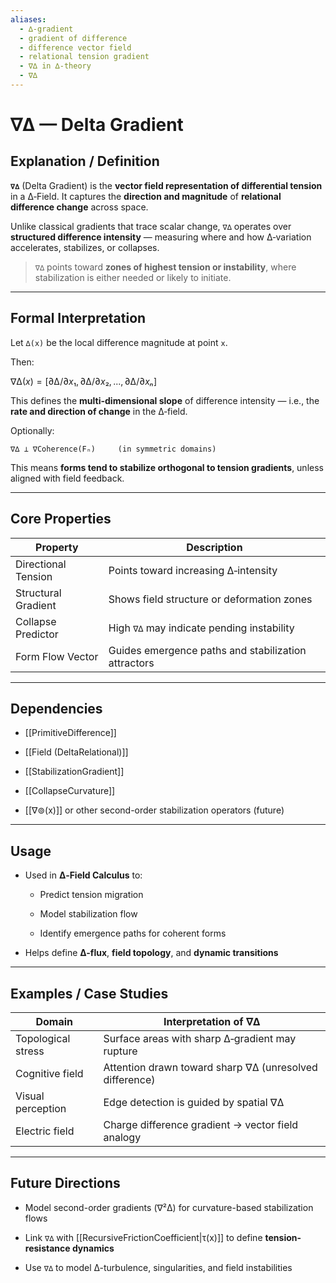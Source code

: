 ```yaml
---
aliases:
  - ∆‑gradient
  - gradient of difference
  - difference vector field
  - relational tension gradient
  - ∇∆ in ∆‑theory
  - ∇∆
---
```


# ∇∆ — Delta Gradient

## Explanation / Definition

**`∇∆`** (Delta Gradient) is the **vector field representation of differential tension** in a ∆‑Field. It captures the **direction and magnitude** of **relational difference change** across space.

Unlike classical gradients that trace scalar change, `∇∆` operates over **structured difference intensity** — measuring where and how ∆‑variation accelerates, stabilizes, or collapses.

> `∇∆` points toward **zones of highest tension or instability**, where stabilization is either needed or likely to initiate.

---

## Formal Interpretation

Let `∆(x)` be the local difference magnitude at point `x`.

Then:

$∇∆(x) = [ ∂∆/∂x₁, ∂∆/∂x₂, ..., ∂∆/∂xₙ ]$


This defines the **multi-dimensional slope** of difference intensity — i.e., the **rate and direction of change** in the ∆‑field.

Optionally:

```
∇∆ ⊥ ∇Coherence(Fₙ)     (in symmetric domains)
```

This means **forms tend to stabilize orthogonal to tension gradients**, unless aligned with field feedback.

---

## Core Properties

|Property|Description|
|---|---|
|Directional Tension|Points toward increasing ∆‑intensity|
|Structural Gradient|Shows field structure or deformation zones|
|Collapse Predictor|High `∇∆` may indicate pending instability|
|Form Flow Vector|Guides emergence paths and stabilization attractors|

---

## Dependencies

- [[PrimitiveDifference]]
    
- [[Field (DeltaRelational)]]
    
- [[StabilizationGradient]]
    
- [[CollapseCurvature]]
    
- [[∇⊚(x)]] or other second-order stabilization operators (future)
    

---

## Usage

- Used in **∆‑Field Calculus** to:
    
    - Predict tension migration
        
    - Model stabilization flow
        
    - Identify emergence paths for coherent forms
        
- Helps define **∆-flux**, **field topology**, and **dynamic transitions**
    

---

## Examples / Case Studies

|Domain|Interpretation of ∇∆|
|---|---|
|Topological stress|Surface areas with sharp ∆‑gradient may rupture|
|Cognitive field|Attention drawn toward sharp ∇∆ (unresolved difference)|
|Visual perception|Edge detection is guided by spatial ∇∆|
|Electric field|Charge difference gradient → vector field analogy|

---

## Future Directions

- Model second-order gradients (∇²∆) for curvature-based stabilization flows
    
- Link `∇∆` with [[RecursiveFrictionCoefficient|τ(x)]] to define **tension-resistance dynamics**
    
- Use `∇∆` to model ∆-turbulence, singularities, and field instabilities